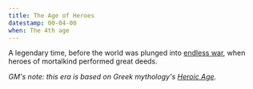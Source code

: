 ```yaml
---
title: The Age of Heroes
datestamp: 00-04-00
when: The 4th age
---
```


A legendary time, before the world was plunged into [endless war](age-of-war), when heroes of mortalkind performed great deeds.

*GM's note: this era is based on Greek mythology's [Heroic Age](https://en.wikipedia.org/wiki/Greek_Heroic_Age).*
